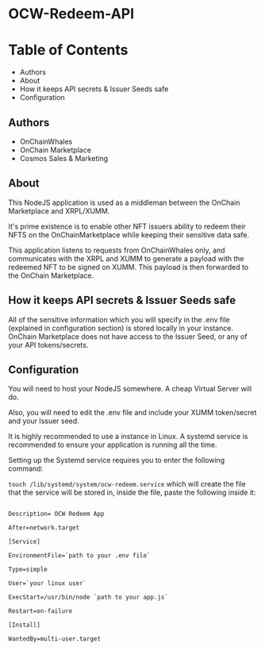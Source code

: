 # OCW-Redeem-API

# Table of Contents

- Authors
- About
- How it keeps API secrets & Issuer Seeds safe
- Configuration

## Authors

- OnChainWhales
- OnChain Marketplace
- Cosmos Sales & Marketing

## About

This NodeJS application is used as a middleman between the OnChain Marketplace and XRPL/XUMM.

It's prime existence is to enable other NFT issuers ability to redeem their NFTS on the OnChainMarketplace while keeping their sensitive data safe.

This application listens to requests from OnChainWhales only, and communicates with the XRPL and XUMM to generate a payload with the redeemed NFT to be signed on XUMM. This payload is then forwarded to the OnChain Marketplace.

## How it keeps API secrets & Issuer Seeds safe

All of the sensitive information which you will specify in the .env file (explained in configuration section) is stored locally in your instance. OnChain Marketplace does not have access to the Issuer Seed, or any of your API tokens/secrets.

## Configuration

You will need to host your NodeJS somewhere. A cheap Virtual Server will do.

Also, you will need to edit the .env file and include your XUMM token/secret and your Issuer seed.

It is highly recommended to use a instance in Linux. A systemd service is recommended to ensure your application is running all the time.

Setting up the Systemd service requires you to enter the following command:

`touch /lib/systemd/system/ocw-redeem.service`
which will create the file that the service will be stored in, inside the file, paste the following inside it:

```[Unit]

Description= OCW Redeem App

After=network.target

[Service]

EnvironmentFile=`path to your .env file`

Type=simple

User=`your linux user`

ExecStart=/usr/bin/node `path to your app.js`

Restart=on-failure

[Install]

WantedBy=multi-user.target
```
